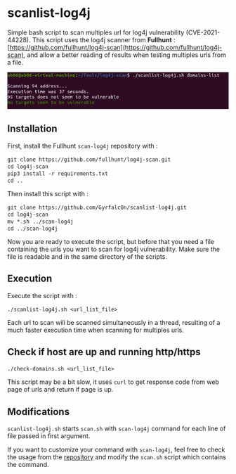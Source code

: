 # scanlist-log4j
Simple bash script to scan multiples url for log4j vulnerability (CVE-2021-44228). This script uses the log4j scanner from **Fullhunt** : [https://github.com/fullhunt/log4j-scan](https://github.com/fullhunt/log4j-scan), and allow a better reading of results when testing multiples urls from a file.

![Image](https://github.com/Gyrfalc0n/scanlist-log4j/blob/main/Capture.PNG)

## Installation

First, install the Fullhunt `scan-log4j` repository with : 

```
git clone https://github.com/fullhunt/log4j-scan.git
cd log4j-scan
pip3 install -r requirements.txt
cd ..
```

Then install this script with : 

```
git clone https://github.com/Gyrfalc0n/scanlist-log4j.git
cd log4j-scan
mv *.sh ../scan-log4j
cd ../scan-log4j
```
Now you are ready to execute the script, but before that you need a file containing the urls you want to scan for log4j vulnerability. Make sure the file is readable and in the same directory of the scripts.

## Execution

Execute the script with : 

```
./scanlist-log4j.sh <url_list_file>
```
Each url to scan will be scanned simultaneously in a thread, resulting of a much faster execution time when scanning for multiples urls.

## Check if host are up and running http/https

```
./check-domains.sh <url_list_file>
```

This script may be a bit slow, it uses `curl` to get response code from web page of urls and return if page is up.


## Modifications

`scanlist-log4j.sh` starts `scan.sh` with `scan-log4j` command for each line of file passed in first argument.

If you want to customize your command with `scan-log4j`, feel free to check the usage from the [repository](https://github.com/fullhunt/log4j-scan/blob/master/README.md#usage) and modify the `scan.sh` script which contains the command.
